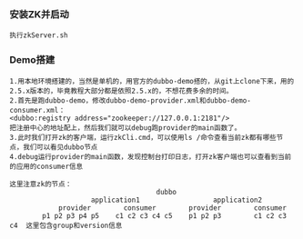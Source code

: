 ### 安装ZK并启动
    执行zkServer.sh

### Demo搭建
    1.用本地环境搭建的，当然是单机的，用官方的dubbo-demo搭的，从git上clone下来，用的2.5.x版本的，毕竟教程大部分都是依照2.5.x的，不想花费多余的时间。
    2.首先是跑dubbo-demo，修改dubbo-demo-provider.xml和dubbo-demo-consumer.xml：
    <dubbo:registry address="zookeeper://127.0.0.1:2181"/>   
    把注册中心的地址配上，然后我们就可以debug跑provider的main函数了。
    3.此时我们打开zk的客户端，运行zkCli.cmd，可以使用ls /命令查看当前zk都有哪些节点，我们可以看见dubbo节点
    4.debug运行provider的main函数，发现控制台打印日志，打开zk客户端也可以查看到当前的应用的consumer信息

    这里注意zk的节点：
                                        dubbo
                        application1                  application2
                provider        consumer        provider        consumer
            p1 p2 p3 p4 p5    c1 c2 c3 c4 c5    p1 p2 p3        c1 c2 c3 c4  这里包含group和version信息